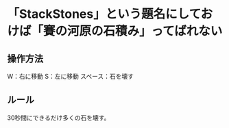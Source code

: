 # 「StackStones」という題名にしておけば「賽の河原の石積み」ってばれない

## 操作方法
W：右に移動
S：左に移動
スペース：石を壊す

## ルール
30秒間にできるだけ多くの石を壊す。
